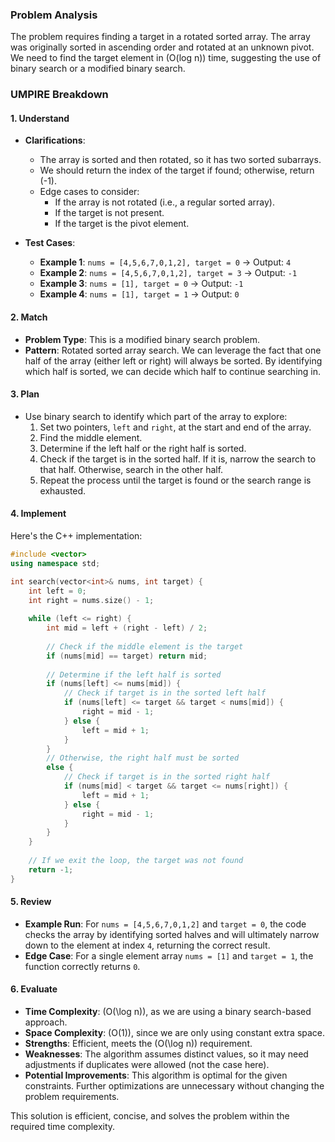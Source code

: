 ### Problem Analysis

The problem requires finding a target in a rotated sorted array. The array was originally sorted in ascending order and rotated at an unknown pivot. We need to find the target element in \(O(log n)) time, suggesting the use of binary search or a modified binary search.

### UMPIRE Breakdown

#### **1. Understand**
- **Clarifications**: 
  - The array is sorted and then rotated, so it has two sorted subarrays.
  - We should return the index of the target if found; otherwise, return \(-1\).
  - Edge cases to consider:
    - If the array is not rotated (i.e., a regular sorted array).
    - If the target is not present.
    - If the target is the pivot element.

- **Test Cases**:
  - **Example 1**: `nums = [4,5,6,7,0,1,2], target = 0` → Output: `4`
  - **Example 2**: `nums = [4,5,6,7,0,1,2], target = 3` → Output: `-1`
  - **Example 3**: `nums = [1], target = 0` → Output: `-1`
  - **Example 4**: `nums = [1], target = 1` → Output: `0`

#### **2. Match**
- **Problem Type**: This is a modified binary search problem.
- **Pattern**: Rotated sorted array search. We can leverage the fact that one half of the array (either left or right) will always be sorted. By identifying which half is sorted, we can decide which half to continue searching in.

#### **3. Plan**
- Use binary search to identify which part of the array to explore:
  1. Set two pointers, `left` and `right`, at the start and end of the array.
  2. Find the middle element.
  3. Determine if the left half or the right half is sorted.
  4. Check if the target is in the sorted half. If it is, narrow the search to that half. Otherwise, search in the other half.
  5. Repeat the process until the target is found or the search range is exhausted.

#### **4. Implement**

Here's the C++ implementation:

```cpp
#include <vector>
using namespace std;

int search(vector<int>& nums, int target) {
    int left = 0;
    int right = nums.size() - 1;
    
    while (left <= right) {
        int mid = left + (right - left) / 2;
        
        // Check if the middle element is the target
        if (nums[mid] == target) return mid;
        
        // Determine if the left half is sorted
        if (nums[left] <= nums[mid]) {
            // Check if target is in the sorted left half
            if (nums[left] <= target && target < nums[mid]) {
                right = mid - 1;
            } else {
                left = mid + 1;
            }
        }
        // Otherwise, the right half must be sorted
        else {
            // Check if target is in the sorted right half
            if (nums[mid] < target && target <= nums[right]) {
                left = mid + 1;
            } else {
                right = mid - 1;
            }
        }
    }
    
    // If we exit the loop, the target was not found
    return -1;
}
```

#### **5. Review**
- **Example Run**: For `nums = [4,5,6,7,0,1,2]` and `target = 0`, the code checks the array by identifying sorted halves and will ultimately narrow down to the element at index `4`, returning the correct result.
- **Edge Case**: For a single element array `nums = [1]` and `target = 1`, the function correctly returns `0`.

#### **6. Evaluate**
- **Time Complexity**: \(O(\log n)\), as we are using a binary search-based approach.
- **Space Complexity**: \(O(1)\), since we are only using constant extra space.
- **Strengths**: Efficient, meets the \(O(\log n)\) requirement.
- **Weaknesses**: The algorithm assumes distinct values, so it may need adjustments if duplicates were allowed (not the case here).
- **Potential Improvements**: This algorithm is optimal for the given constraints. Further optimizations are unnecessary without changing the problem requirements.

This solution is efficient, concise, and solves the problem within the required time complexity.